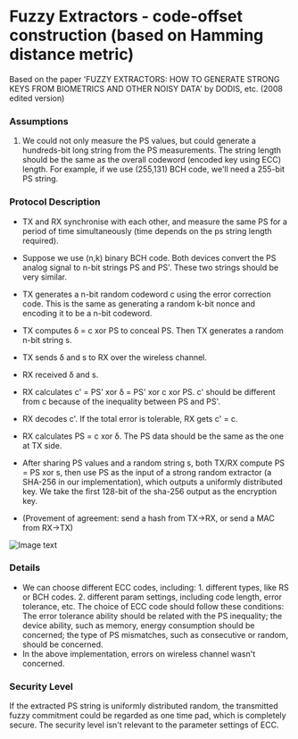 # Fuzzy Extractors - code-offset construction (based on Hamming distance metric)

Based on the paper 'FUZZY EXTRACTORS: HOW TO GENERATE STRONG KEYS FROM BIOMETRICS AND OTHER NOISY DATA' by DODIS, etc. (2008 edited version)

### Assumptions
1. We could not only measure the PS values, but could generate a hundreds-bit long string from the PS measurements. The string length should be the same as the overall codeword (encoded key using ECC) length. For example, if we use (255,131) BCH code, we'll need a 255-bit PS string.

### Protocol Description

- TX and RX synchronise with each other, and measure the same PS for a period of time simultaneously (time depends on the ps string length required).
- Suppose we use (n,k) binary BCH code. Both devices convert the PS analog signal to n-bit strings PS and PS'. These two strings should be very similar. 
- TX generates a n-bit random codeword c using the error correction code. This is the same as generating a random k-bit nonce and encoding it to be a n-bit codeword. 
- TX computes δ = c xor PS to conceal PS. Then TX generates a random n-bit string s. 
- TX sends δ and s to RX over the wireless channel.
- RX received δ and s. 
- RX calculates c' = PS' xor δ = PS' xor c xor PS. c' should be different from c because of the inequality between PS and PS'.
- RX decodes c'. If the total error is tolerable, RX gets c' = c.
- RX calculates PS = c xor δ. The PS data should be the same as the one at TX side.
- After sharing PS values and a random string s, both TX/RX compute PS = PS xor s, then use PS as the input of a strong random extractor (a SHA-256 in our implementation), which outputs a uniformly distributed key. We take the first 128-bit of the sha-256 output as the encryption key.


- (Provement of agreement: send a hash from TX->RX, or send a MAC from RX->TX)

![Image text](https://github.com/MrZMN/Implementation-of-PS-based-key-distribution-methods/blob/master/images/codeoffsetextractor.png)

### Details

- We can choose different ECC codes, including: 1. different types, like RS or BCH codes. 2. different param settings, including code length, error tolerance, etc. The choice of ECC code should follow these conditions: The error tolerance ability should be related with the PS inequality; the device ability, such as memory, energy consumption should be concerned; the type of PS mismatches, such as consecutive or random, should be concerned.
- In the above implementation, errors on wireless channel wasn't concerned.

### Security Level
If the extracted PS string is uniformly distributed random, the transmitted fuzzy commitment could be regarded as one time pad, which is completely secure. The security level isn't relevant to the parameter settings of ECC.
